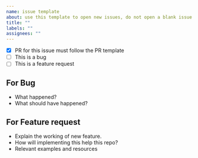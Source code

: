 ```yaml
---
name: issue template
about: use this template to open new issues, do not open a blank issue.
title: ""
labels: ""
assignees: ""
---
```


- [x] PR for this issue must follow the PR template
- [ ] This is a bug
- [ ] This is a feature request

## For Bug

- What happened?
- What should have happened?

## For Feature request

- Explain the working of new feature.
- How will implementing this help this repo?
- Relevant examples and resources
